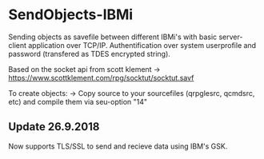 # SendObjects-IBMi

Sending objects as savefile between different IBMi's with basic server-client application over TCP/IP.
Authentification over system userprofile and password (transfered as TDES encrypted string).


Based on the socket api from scott klement
 -> https://www.scottklement.com/rpg/socktut/socktut.savf

To create objects:
 -> Copy source to your sourcefiles (qrpglesrc, qcmdsrc, etc) and compile them via seu-option "14"


## Update 26.9.2018
Now supports TLS/SSL to send and recieve data using IBM's GSK.
